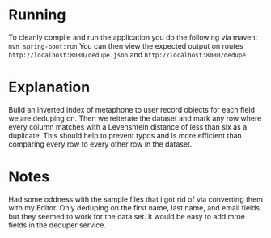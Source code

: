 # Running

To cleanly compile and run the application you do the following via maven:
`mvn spring-boot:run`
You can then view the expected output on routes
`http://localhost:8080/dedupe.json`
and 
`http://localhost:8080/dedupe`
# Explanation
Build an inverted index of metaphone to user record objects for each field we are deduping on. Then we reiterate the dataset and mark any row where every column matches with a Levenshtein distance of less than six as a duplicate. This should help to prevent typos and is more efficient than comparing every row to every other row in the dataset.

# Notes
Had some oddness with the sample files that i got rid of via converting them with my Editor.
Only deduping on the first name, last name, and email fields but they seemed to work for the data set. it would be easy to add mroe fields in the deduper service.